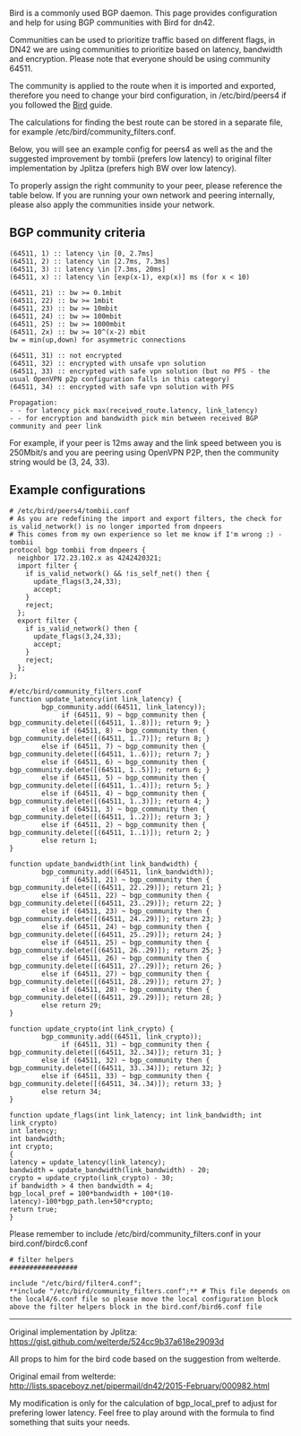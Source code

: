 Bird is a commonly used BGP daemon.  This page provides configuration and help for using BGP communities with Bird for dn42.

Communities can be used to prioritize traffic based on different flags, in DN42 we are using communities to prioritize based on latency, bandwidth and encryption. Please note that everyone should be using community 64511.

The community is applied to the route when it is imported and exported, therefore you need to change your bird configuration, in /etc/bird/peers4 if you followed the [Bird](/howto/Bird) guide. 

The calculations for finding the best route can be stored in a separate file, for example /etc/bird/community_filters.conf.

Below, you will see an example config for peers4 as well as the and the suggested improvement by tombii (prefers low latency) to original filter implementation by Jplitza (prefers high BW over low latency).

To properly assign the right community to your peer, please reference the table below. If you are running your own network and peering internally, please also apply the communities inside your network.

## BGP community criteria
```
(64511, 1) :: latency \in [0, 2.7ms]
(64511, 2) :: latency \in [2.7ms, 7.3ms]
(64511, 3) :: latency \in [7.3ms, 20ms]
(64511, x) :: latency \in [exp(x-1), exp(x)] ms (for x < 10)
 
(64511, 21) :: bw >= 0.1mbit
(64511, 22) :: bw >= 1mbit
(64511, 23) :: bw >= 10mbit
(64511, 24) :: bw >= 100mbit
(64511, 25) :: bw >= 1000mbit
(64511, 2x) :: bw >= 10^(x-2) mbit
bw = min(up,down) for asymmetric connections
 
(64511, 31) :: not encrypted
(64511, 32) :: encrypted with unsafe vpn solution
(64511, 33) :: encrypted with safe vpn solution (but no PFS - the usual OpenVPN p2p configuration falls in this category)
(64511, 34) :: encrypted with safe vpn solution with PFS 

Propagation:
- - for latency pick max(received_route.latency, link_latency)
- - for encryption and bandwidth pick min between received BGP community and peer link
```
For example, if your peer is 12ms away and the link speed between you is 250Mbit/s and you are peering using OpenVPN P2P, then the community string would be (3, 24, 33).

## Example configurations 
```
# /etc/bird/peers4/tombii.conf
# As you are redefining the import and export filters, the check for is_valid_network() is no longer imported from dnpeers
# This comes from my own experience so let me know if I'm wrong :) -tombii
protocol bgp tombii from dnpeers {
  neighbor 172.23.102.x as 4242420321;
  import filter {
    if is_valid_network() && !is_self_net() then {
      update_flags(3,24,33);
      accept;
    }
    reject;
  };
  export filter {
    if is_valid_network() then {
      update_flags(3,24,33);
      accept;
    }
    reject;
  };
};
```
```
#/etc/bird/community_filters.conf
function update_latency(int link_latency) {
        bgp_community.add((64511, link_latency));
             if (64511, 9) ~ bgp_community then { bgp_community.delete([(64511, 1..8)]); return 9; }
        else if (64511, 8) ~ bgp_community then { bgp_community.delete([(64511, 1..7)]); return 8; }
        else if (64511, 7) ~ bgp_community then { bgp_community.delete([(64511, 1..6)]); return 7; }
        else if (64511, 6) ~ bgp_community then { bgp_community.delete([(64511, 1..5)]); return 6; }
        else if (64511, 5) ~ bgp_community then { bgp_community.delete([(64511, 1..4)]); return 5; }
        else if (64511, 4) ~ bgp_community then { bgp_community.delete([(64511, 1..3)]); return 4; }
        else if (64511, 3) ~ bgp_community then { bgp_community.delete([(64511, 1..2)]); return 3; }
        else if (64511, 2) ~ bgp_community then { bgp_community.delete([(64511, 1..1)]); return 2; }
        else return 1;
}

function update_bandwidth(int link_bandwidth) {
        bgp_community.add((64511, link_bandwidth));
             if (64511, 21) ~ bgp_community then { bgp_community.delete([(64511, 22..29)]); return 21; }
        else if (64511, 22) ~ bgp_community then { bgp_community.delete([(64511, 23..29)]); return 22; }
        else if (64511, 23) ~ bgp_community then { bgp_community.delete([(64511, 24..29)]); return 23; }
        else if (64511, 24) ~ bgp_community then { bgp_community.delete([(64511, 25..29)]); return 24; }
        else if (64511, 25) ~ bgp_community then { bgp_community.delete([(64511, 26..29)]); return 25; }
        else if (64511, 26) ~ bgp_community then { bgp_community.delete([(64511, 27..29)]); return 26; }
        else if (64511, 27) ~ bgp_community then { bgp_community.delete([(64511, 28..29)]); return 27; }
        else if (64511, 28) ~ bgp_community then { bgp_community.delete([(64511, 29..29)]); return 28; }
        else return 29;
}

function update_crypto(int link_crypto) {
        bgp_community.add((64511, link_crypto));
             if (64511, 31) ~ bgp_community then { bgp_community.delete([(64511, 32..34)]); return 31; }
        else if (64511, 32) ~ bgp_community then { bgp_community.delete([(64511, 33..34)]); return 32; }
        else if (64511, 33) ~ bgp_community then { bgp_community.delete([(64511, 34..34)]); return 33; }
        else return 34;
}
	
function update_flags(int link_latency; int link_bandwidth; int link_crypto)
int latency;
int bandwidth;
int crypto;
{
latency = update_latency(link_latency);
bandwidth = update_bandwidth(link_bandwidth) - 20;
crypto = update_crypto(link_crypto) - 30;
if bandwidth > 4 then bandwidth = 4;
bgp_local_pref = 100*bandwidth + 100*(10-latency)-100*bgp_path.len+50*crypto;
return true;
} 
```
Please remember to include /etc/bird/community_filters.conf in your bird.conf/birdc6.conf
```
# filter helpers
#################

include "/etc/bird/filter4.conf";
**include "/etc/bird/community_filters.conf";** # This file depends on the local4/6.conf file so please move the local configuration block above the filter helpers block in the bird.conf/bird6.conf file
```


***

Original implementation by Jplitza: https://gist.github.com/welterde/524cc9b37a618e29093d

All props to him for the bird code based on the suggestion from welterde. 

Original email from welterde: http://lists.spaceboyz.net/pipermail/dn42/2015-February/000982.html

My modification is only for the calculation of bgp_local_pref to adjust for prefering lower latency. Feel free to play around with the formula to find something that suits your needs.